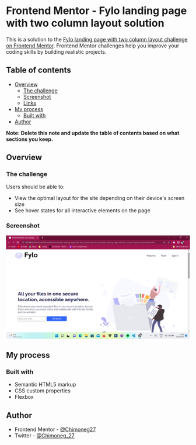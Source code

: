 # Frontend Mentor - Fylo landing page with two column layout solution

This is a solution to the [Fylo landing page with two column layout challenge on Frontend Mentor](https://www.frontendmentor.io/challenges/fylo-landing-page-with-two-column-layout-5ca5ef041e82137ec91a50f5). Frontend Mentor challenges help you improve your coding skills by building realistic projects. 

## Table of contents

- [Overview](#overview)
  - [The challenge](#the-challenge)
  - [Screenshot](#screenshot)
  - [Links](#links)
- [My process](#my-process)
  - [Built with](#built-with)
- [Author](#author)

**Note: Delete this note and update the table of contents based on what sections you keep.**

## Overview

### The challenge

Users should be able to:

- View the optimal layout for the site depending on their device's screen size
- See hover states for all interactive elements on the page

### Screenshot

![My Screenshot](images/Screenshot%20(2).png)

## My process

### Built with

- Semantic HTML5 markup
- CSS custom properties
- Flexbox

## Author

- Frontend Mentor - [@Chimoneg27](https://www.frontendmentor.io/profile/Chimoneg27)
- Twitter - [@Chimoneg_27](https://www.twitter.com/Chimoneg_27)
